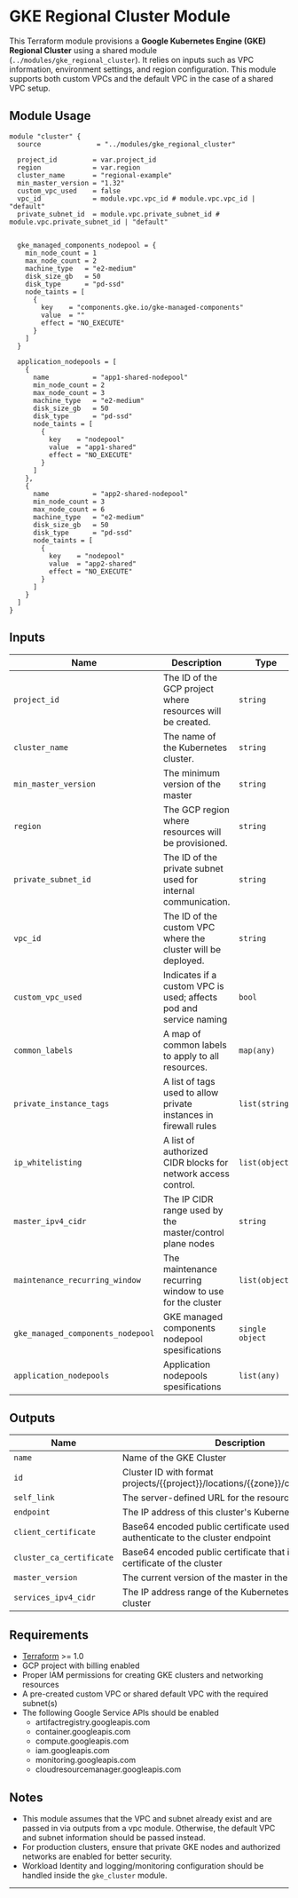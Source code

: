 # GKE Regional Cluster Module

This Terraform module provisions a **Google Kubernetes Engine (GKE) Regional Cluster** using a shared module (`../modules/gke_regional_cluster`). It relies on inputs such as VPC information, environment settings, and region configuration. This module supports both custom VPCs and the default VPC in the case of a shared VPC setup.

## Module Usage

```hcl
module "cluster" {
  source              = "../modules/gke_regional_cluster"

  project_id         = var.project_id
  region             = var.region
  cluster_name       = "regional-example"
  min_master_version = "1.32"
  custom_vpc_used    = false
  vpc_id             = module.vpc.vpc_id # module.vpc.vpc_id | "default"
  private_subnet_id  = module.vpc.private_subnet_id # module.vpc.private_subnet_id | "default"
  

  gke_managed_components_nodepool = {
    min_node_count = 1
    max_node_count = 2
    machine_type   = "e2-medium"
    disk_size_gb   = 50
    disk_type      = "pd-ssd"
    node_taints = [
      {
        key    = "components.gke.io/gke-managed-components"
        value  = ""
        effect = "NO_EXECUTE"
      }
    ]
  }

  application_nodepools = [
    {
      name           = "app1-shared-nodepool"
      min_node_count = 2
      max_node_count = 3
      machine_type   = "e2-medium"
      disk_size_gb   = 50
      disk_type      = "pd-ssd"
      node_taints = [
        {
          key    = "nodepool"
          value  = "app1-shared"
          effect = "NO_EXECUTE"
        }
      ]
    },
    {
      name           = "app2-shared-nodepool"
      min_node_count = 3
      max_node_count = 6
      machine_type   = "e2-medium"
      disk_size_gb   = 50
      disk_type      = "pd-ssd"
      node_taints = [
        {
          key    = "nodepool"
          value  = "app2-shared"
          effect = "NO_EXECUTE"
        }
      ]
    }
  ]
}
```

## Inputs

| Name                              | Description                                                       | Type           | Required |
|-----------------------------------|-------------------------------------------------------------------|----------------|----------|
| `project_id`                      | The ID of the GCP project where resources will be created.        | `string`       | Yes      |
| `cluster_name`                    | The name of the Kubernetes cluster.                               | `string`       | Yes      |
| `min_master_version`              | The minimum version of the master                                 | `string`       | Optional |
| `region`                          | The GCP region where resources will be provisioned.               | `string`       | Yes      |
| `private_subnet_id`               | The ID of the private subnet used for internal communication.     | `string`       | Yes      |
| `vpc_id`                          | The ID of the custom VPC where the cluster will be deployed.      | `string`       | Yes      |
| `custom_vpc_used`                 | Indicates if a custom VPC is used; affects pod and service naming | `bool`         | Optional |
| `common_labels`                   | A map of common labels to apply to all resources.                 | `map(any)`     | Optional |
| `private_instance_tags`           | A list of tags used to allow private instances in firewall rules  | `list(string)` | Optional |
| `ip_whitelisting`                 | A list of authorized CIDR blocks for network access control.      | `list(object)` | Optional |
| `master_ipv4_cidr`                | The IP CIDR range used by the master/control plane nodes          | `string`       | Optional |
| `maintenance_recurring_window`    | The maintenance recurring window to use for the cluster           | `list(object)` | Optional |
| `gke_managed_components_nodepool` | GKE managed components nodepool spesifications                    | `single object`| Yes      |
| `application_nodepools`           | Application nodepools spesifications                              | `list(any)`    | Optional |


## Outputs

| Name                     | Description                                                                               | 
|--------------------------|-------------------------------------------------------------------------------------------|
| `name`                   | Name of the GKE Cluster                                                                   | 
| `id`                     | Cluster ID with format projects/{{project}}/locations/{{zone}}/clusters/{{name}}          | 
| `self_link`              | The server-defined URL for the resource                                                   | 
| `endpoint`               | The IP address of this cluster's Kubernetes master                                        | 
| `client_certificate`     | Base64 encoded public certificate used by clients to authenticate to the cluster endpoint | 
| `cluster_ca_certificate` | Base64 encoded public certificate that is the root certificate of the cluster             | 
| `master_version`         | The current version of the master in the cluster                                          |
| `services_ipv4_cidr`     | The IP address range of the Kubernetes services in this cluster                           |

## Requirements

- [Terraform](https://www.terraform.io/) >= 1.0
- GCP project with billing enabled
- Proper IAM permissions for creating GKE clusters and networking resources
- A pre-created custom VPC or shared default VPC with the required subnet(s)
- The following Google Service APIs should be enabled
  - artifactregistry.googleapis.com
  - container.googleapis.com
  - compute.googleapis.com
  - iam.googleapis.com
  - monitoring.googleapis.com
  - cloudresourcemanager.googleapis.com


## Notes

- This module assumes that the VPC and subnet already exist and are passed in via outputs from a vpc module. Otherwise, the default VPC and subnet information should be passed instead.
- For production clusters, ensure that private GKE nodes and authorized networks are enabled for better security.
- Workload Identity and logging/monitoring configuration should be handled inside the `gke_cluster` module.
---